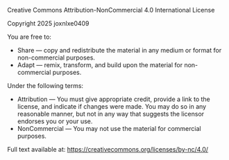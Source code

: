 
Creative Commons Attribution-NonCommercial 4.0 International License

Copyright 2025 joxnlxe0409

You are free to:
- Share — copy and redistribute the material in any medium or format for non-commercial purposes.
- Adapt — remix, transform, and build upon the material for non-commercial purposes.

Under the following terms:
- Attribution — You must give appropriate credit, provide a link to the license, and indicate if changes were made. You may do so in any reasonable manner, but not in any way that suggests the licensor endorses you or your use.
- NonCommercial — You may not use the material for commercial purposes.

Full text available at: https://creativecommons.org/licenses/by-nc/4.0/
  













